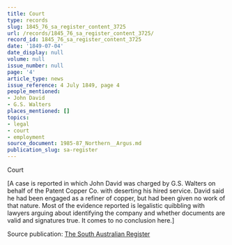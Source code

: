 ```yaml
---
title: Court
type: records
slug: 1845_76_sa_register_content_3725
url: /records/1845_76_sa_register_content_3725/
record_id: 1845_76_sa_register_content_3725
date: '1849-07-04'
date_display: null
volume: null
issue_number: null
page: '4'
article_type: news
issue_reference: 4 July 1849, page 4
people_mentioned:
- John David
- G.S. Walters
places_mentioned: []
topics:
- legal
- court
- employment
source_document: 1985-87_Northern__Argus.md
publication_slug: sa-register
---
```


Court

[A case is reported in which John David was charged by G.S. Walters on behalf of the Patent Copper Co. with deserting his hired service.  David said he had been engaged as a refiner of copper, but had been given no work of that nature.  Most of the evidence reported is legalistic quibbling with lawyers arguing about identifying the company and whether documents are valid and signatures true. It comes to no conclusion here.]

Source publication: [The South Australian Register](/publications/sa-register/)
